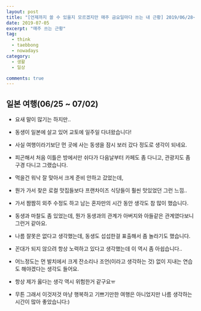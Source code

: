 ```yaml
---
layout: post
title: "[언제까지 쓸 수 있을지 모르겠지만 매주 금요일마다 쓰는 내 근황] 2019/06/28~2019/07/05"
date: 2019-07-05
excerpt: "매주 쓰는 근황"
tag:
  - think
  - taebbong
  - nowadays
category:
  - 생활
  - 일상

comments: true
---
```


## 일본 여행(06/25 ~ 07/02)

- 요새 말이 많기는 하지만..
- 동생이 일본에 살고 있어 교토에 일주일 다녀왔습니다!
- 사실 여행이라기보단 먼 곳에 사는 동생을 잠시 보러 갔다 정도로 생각이 되네요.

- 피곤해서 처음 이틀은 방에서만 쉬다가 다음날부터 카페도 좀 다니고, 관광지도 좀 구경 다니고 그랬습니다.
- 먹을건 워낙 잘 맞아서 크게 준비 안하고 갔었는데,
- 뭔가 가서 찾은 로컬 맛집들보다 프랜차이즈 식당들이 훨씬 맛있었던 그런 느낌..
- 가서 짬짬히 외주 수정도 하고 남는 혼자만의 시간 동안 생각도 참 많이 했습니다.

- 동생과 마찰도 좀 있었는데, 뭔가 동생과의 관계가 아버지와 아들같은 관계였다보니 그런거 같아요.
- 나름 잘못은 없다고 생각했는데, 동생도 섭섭한걸 표출해서 좀 놀라기도 했습니다.
- 꼰대가 되지 않으려 항상 노력하고 있다고 생각했는데 이 역시 좀 아쉽습니다..
- 어느정도는 먼 발치에서 크게 잔소리나 조언(이라고 생각하는 것) 없이 지내는 연습도 해야겠다는 생각도 들어요.
- 항상 제가 옳다는 생각 역시 위험한거 같구요ㅠ
- 무튼 그래서 이것저것 마냥 행복하고 기쁘기만한 여행은 아니었지만 나름 생각하는 시간이 많아 좋았습니다:)
